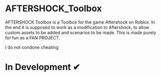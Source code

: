 # AFTERSHOCK_Toolbox

AFTERSHOCK Toolbox is a Toolbox for the game Aftershock on Roblox. In the end it is supposed to work as a modification to Aftershock, to allow custom assets to be added and scenarios to be made. This is made purely for fun as a FAN PROJECT.

I do not condone cheating 

# In Development ✔
